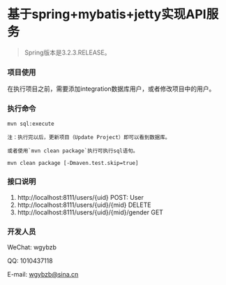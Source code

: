 
# 基于spring+mybatis+jetty实现API服务

> Spring版本是3.2.3.RELEASE。

### 项目使用

在执行项目之前，需要添加integration数据库用户，或者修改项目中的用户。

### 执行命令

```
mvn sql:execute

注：执行完以后，更新项目（Update Project）即可以看到数据库。

或者使用`mvn clean package`执行可执行sql语句。

mvn clean package [-Dmaven.test.skip=true]
```

### 接口说明
1. http://localhost:8111/users/{uid}   POST: User
2. http://localhost:8111/users/{uid}/{mid}   DELETE
3. http://localhost:8111/users/{uid}/{mid}/gender  GET

### 开发人员

WeChat: wgybzb

QQ: 1010437118

E-mail: wgybzb@sina.cn



